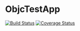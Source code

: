 # ObjcTestApp

[![Build Status](https://travis-ci.org/neogym/ObjcTestApp.svg?branch=master)](https://travis-ci.org/neogym/ObjcTestApp)
[![Coverage Status](https://coveralls.io/repos/neogym/ObjcTestApp/badge.svg?branch=master)](https://coveralls.io/r/neogym/ObjcTestApp?branch=master)

